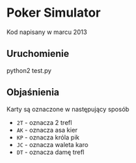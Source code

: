# Poker Simulator
Kod napisany w marcu 2013

## Uruchomienie
python2 test.py 

## Objaśnienia

Karty są oznaczone w następujący sposób

* `2T` - oznacza 2 trefl
* `AK` - oznacza asa kier
* `KP` - oznacza króla pik
* `JC` - oznacza waleta karo 
* `DT` - oznacza damę trefl
 
 